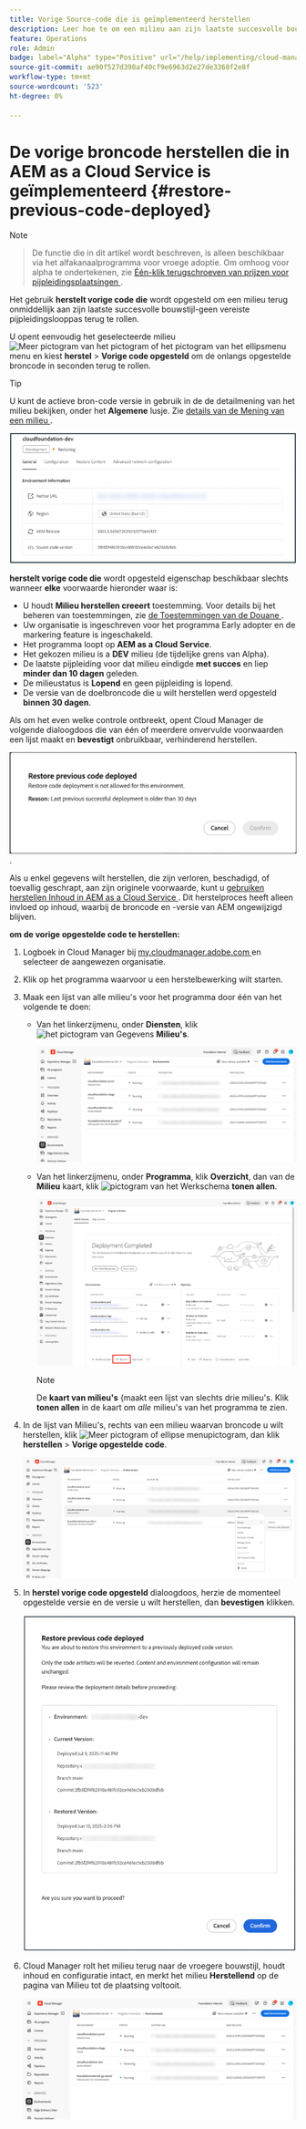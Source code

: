 ```yaml
---
title: Vorige Source-code die is geïmplementeerd herstellen
description: Leer hoe te om een milieu aan zijn laatste succesvolle bouw&amp te herstellen;ndash; geen vereiste pijpleiding.
feature: Operations
role: Admin
badge: label="Alpha" type="Positive" url="/help/implementing/cloud-manager/release-notes/current.md#gitlab-bitbucket"
source-git-commit: ae90f527d398af40cf9e6963d2e27de3368f2e8f
workflow-type: tm+mt
source-wordcount: '523'
ht-degree: 0%

---
```


# De vorige broncode herstellen die in AEM as a Cloud Service is geïmplementeerd {#restore-previous-code-deployed}

>[!NOTE]
>
>>De functie die in dit artikel wordt beschreven, is alleen beschikbaar via het alfakanaalprogramma voor vroege adoptie. Om omhoog voor alpha te ondertekenen, zie [ Één-klik terugschroeven van prijzen voor pijpleidingsplaatsingen ](/help/implementing/cloud-manager/release-notes/current.md##one-click-rollback).

Het gebruik **herstelt vorige code die** wordt opgesteld om een milieu terug onmiddellijk aan zijn laatste succesvolle bouwstijl-geen vereiste pijpleidingslooppas terug te rollen.

U opent eenvoudig het geselecteerde milieu ![ Meer pictogram van het pictogram of het pictogram van het ellipsmenu ](https://spectrum.adobe.com/static/icons/workflow_18/Smock_More_18_N.svg) menu en kiest **herstel** > **Vorige code opgesteld** om de onlangs opgestelde broncode in seconden terug te rollen.

>[!TIP]
>
>U kunt de actieve bron-code versie in gebruik in de de detailmening van het milieu bekijken, onder het **Algemene** lusje. Zie [ details van de Mening van een milieu ](/help/implementing/cloud-manager/manage-environments.md#viewing-environment).
>
>![ de codeversie van Source in gebruik ](/help/operations/assets/environments-view-details-sourcecodeversion.png)

**herstelt vorige code die** wordt opgesteld eigenschap beschikbaar slechts wanneer **elke** voorwaarde hieronder waar is:

* U houdt **Milieu herstellen creeert** toestemming. Voor details bij het beheren van toestemmingen, zie [ de Toestemmingen van de Douane ](/help/implementing/cloud-manager/custom-permissions.md).
* Uw organisatie is ingeschreven voor het programma Early adopter en de markering feature is ingeschakeld.
* Het programma loopt op **AEM as a Cloud Service**.
* Het gekozen milieu is a **DEV** milieu (de tijdelijke grens van Alpha).
* De laatste pijpleiding voor dat milieu eindigde **met succes** en liep **minder dan 10 dagen** geleden.
* De milieustatus is **Lopend** en geen pijpleiding is lopend.
* De versie van de doelbroncode die u wilt herstellen werd opgesteld **binnen 30 dagen**.

Als om het even welke controle ontbreekt, opent Cloud Manager de volgende dialoogdoos die van één of meerdere onvervulde voorwaarden een lijst maakt en **bevestigt** onbruikbaar, verhinderend herstellen.

![ herstel vorige code opgezette de mislukkingsdialoogdoos ](/help/operations/assets/restore-previous-code-deployment-not-allowed.png).

Als u enkel gegevens wilt herstellen, die zijn verloren, beschadigd, of toevallig geschrapt, aan zijn originele voorwaarde, kunt u [ gebruiken herstellen Inhoud in AEM as a Cloud Service ](/help/operations/restore.md). Dit herstelproces heeft alleen invloed op inhoud, waarbij de broncode en -versie van AEM ongewijzigd blijven.

**om de vorige opgestelde code te herstellen:**

1. Logboek in Cloud Manager bij [ my.cloudmanager.adobe.com ](https://my.cloudmanager.adobe.com/) en selecteer de aangewezen organisatie.

1. Klik op het programma waarvoor u een herstelbewerking wilt starten.

1. Maak een lijst van alle milieu&#39;s voor het programma door één van het volgende te doen:

   * Van het linkerzijmenu, onder **Diensten**, klik ![ het pictogram van Gegevens ](https://spectrum.adobe.com/static/icons/workflow_18/Smock_Data_18_N.svg) **Milieu&#39;s**.

     ![ Milieu&#39;s tabel ](assets/environments-1.png)

   * Van het linkerzijmenu, onder **Programma**, klik **Overzicht**, dan van de **Milieu** kaart, klik ![ pictogram van het Werkschema ](https://spectrum.adobe.com/static/icons/workflow_18/Smock_Workflow_18_N.svg) **tonen allen**.

     ![ toon alle optie ](assets/environments-2.png)

     >[!NOTE]
     >
     >De **kaart van milieu&#39;s** {maakt een lijst van slechts drie milieu&#39;s. Klik **tonen allen** in de kaart om *alle* milieu&#39;s van het programma te zien.

1. In de lijst van Milieu&#39;s, rechts van een milieu waarvan broncode u wilt herstellen, klik ![ Meer pictogram of ellipse menupictogram ](https://spectrum.adobe.com/static/icons/workflow_18/Smock_More_18_N.svg), dan klik **herstellen** > **Vorige opgestelde code**.

   ![ herstelt vorige code die optie van het ellipsmenu wordt opgesteld ](/help/operations/assets/restore-previous-code-deployed-menu.png)

1. In **herstel vorige code opgesteld** dialoogdoos, herzie de momenteel opgestelde versie en de versie u wilt herstellen, dan **bevestigen** klikken.

   ![ herstel vorige code opgesteld dialoogdoos ](/help/operations/assets/restore-previous-code-deployed-dialogbox.png)

1. Cloud Manager rolt het milieu terug naar de vroegere bouwstijl, houdt inhoud en configuratie intact, en merkt het milieu **Herstellend** op de pagina van Milieu tot de plaatsing voltooit.

   ![ Herstellend activering ](/help/operations/assets/restore-previous-code-deployed-restoring.png)
